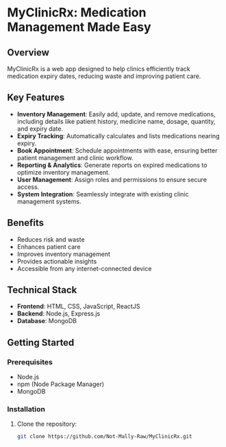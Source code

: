 # MyClinicRx: Medication Management Made Easy

## Overview
MyClinicRx is a web app designed to help clinics efficiently track medication expiry dates, reducing waste and improving patient care.

## Key Features
- **Inventory Management**: Easily add, update, and remove medications, including details like patient history, medicine name, dosage, quantity, and expiry date.
- **Expiry Tracking**: Automatically calculates and lists medications nearing expiry.
- **Book Appointment**: Schedule appointments with ease, ensuring better patient management and clinic workflow.
- **Reporting & Analytics**: Generate reports on expired medications to optimize inventory management.
- **User Management**: Assign roles and permissions to ensure secure access.
- **System Integration**: Seamlessly integrate with existing clinic management systems.

## Benefits
- Reduces risk and waste
- Enhances patient care
- Improves inventory management
- Provides actionable insights
- Accessible from any internet-connected device

## Technical Stack
- **Frontend**: HTML, CSS, JavaScript, ReactJS
- **Backend**: Node.js, Express.js
- **Database**: MongoDB

## Getting Started

### Prerequisites
- Node.js
- npm (Node Package Manager)
- MongoDB

### Installation
1. Clone the repository:
   ```sh
   git clone https://github.com/Not-Mally-Raw/MyClinicRx.git
